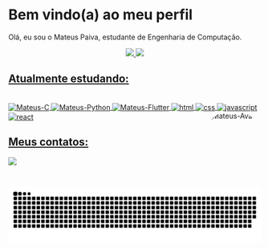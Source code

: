 # Bem vindo(a) ao meu perfil

Olá, eu sou o Mateus Paiva, estudante de Engenharia de Computação.
 
 <div align="center">
  <a href="https://github.com/mateusopaiva">
  <img height="180em" src="https://github-readme-stats.vercel.app/api?username=mateusopaiva&show_icons=true&theme=dark&include_all_commits=true&count_private=true"/>
  <img height="180em" src="https://github-readme-stats.vercel.app/api/top-langs/?username=mateusopaiva&layout=compact&langs_count=7&theme=dark"/>
</div>

## Atualmente estudando:
<div style="display: inline_block"><br>
  <img align="center" alt="Mateus-C" height="30" width="30" src="https://cdn.jsdelivr.net/gh/devicons/devicon/icons/c/c-original.svg"/>
  <img align="center" alt="Mateus-Python" height="30" width="30" src="https://cdn.jsdelivr.net/gh/devicons/devicon/icons/python/python-original.svg" />
  <img align="center" alt="Mateus-Flutter" height="30" width="30" src="https://cdn.jsdelivr.net/gh/devicons/devicon/icons/flutter/flutter-original.svg"/>
  <img align="center" alt="html" height="30" width="30" src="https://cdn.jsdelivr.net/gh/devicons/devicon/icons/html5/html5-original.svg"/>
  <img align="center" alt="css" height="30" width="30" src="https://cdn.jsdelivr.net/gh/devicons/devicon/icons/css3/css3-original.svg"/>
  <img align="center" alt="javascript" height="30" width="30" src="https://cdn.jsdelivr.net/gh/devicons/devicon/icons/javascript/javascript-original.svg"/>
  <img align="center" alt="react" height="30" width="30" src="https://cdn.jsdelivr.net/gh/devicons/devicon/icons/react/react-original.svg"/>
 
  <img align="right" alt="Mateus-Avatar" height="150" style="border-radius:50px;" src= "https://user-images.githubusercontent.com/106707389/181863920-b65a78eb-75aa-418f-8798-7198542cfc66.png">
 </div>
          
## Meus contatos:
<div>
  <a href="https://www.linkedin.com/in/mateusopaiva/" target="_blank"><img src="https://img.shields.io/badge/LinkedIn-0077B5?style=for-the-badge&logo=linkedin&logoColor=white" target="_blank"></a>
 
 ![Snake animation](https://github.com/mateusopaiva/mateusopaiva/blob/output/github-contribution-grid-snake.svg)
 
</div>
